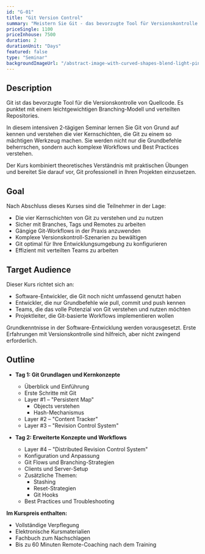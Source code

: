 ```yaml
---
id: "G-01"
title: "Git Version Control"
summary: "Meistern Sie Git - das bevorzugte Tool für Versionskontrolle von Quellcode"
priceSingle: 1100
priceInhouse: 7500
duration: 2
durationUnit: "Days"
featured: false
type: "Seminar"
backgroundImageUrl: "/abstract-image-with-curved-shapes-blend-light-pink-hues-that-create-mesmerizing-background-generative-ai.jpg"
---
```


## Description

Git ist das bevorzugte Tool für die Versionskontrolle von Quellcode. Es punktet mit einem leichtgewichtigen Branching-Modell und verteilten Repositories.

In diesem intensiven 2-tägigen Seminar lernen Sie Git von Grund auf kennen und verstehen die vier Kernschichten, die Git zu einem so mächtigen Werkzeug machen. Sie werden nicht nur die Grundbefehle beherrschen, sondern auch komplexe Workflows und Best Practices verstehen.

Der Kurs kombiniert theoretisches Verständnis mit praktischen Übungen und bereitet Sie darauf vor, Git professionell in Ihren Projekten einzusetzen.

## Goal

Nach Abschluss dieses Kurses sind die Teilnehmer in der Lage:

- Die vier Kernschichten von Git zu verstehen und zu nutzen
- Sicher mit Branches, Tags und Remotes zu arbeiten
- Gängige Git-Workflows in der Praxis anzuwenden
- Komplexe Versionskontroll-Szenarien zu bewältigen
- Git optimal für Ihre Entwicklungsumgebung zu konfigurieren
- Effizient mit verteilten Teams zu arbeiten

## Target Audience

Dieser Kurs richtet sich an:

- Software-Entwickler, die Git noch nicht umfassend genutzt haben
- Entwickler, die nur Grundbefehle wie pull, commit und push kennen
- Teams, die das volle Potenzial von Git verstehen und nutzen möchten
- Projektleiter, die Git-basierte Workflows implementieren wollen

Grundkenntnisse in der Software-Entwicklung werden vorausgesetzt. Erste Erfahrungen mit Versionskontrolle sind hilfreich, aber nicht zwingend erforderlich.

## Outline

- **Tag 1: Git Grundlagen und Kernkonzepte**
  - Überblick und Einführung
  - Erste Schritte mit Git
  - Layer #1 – "Persistent Map"
    - Objects verstehen
    - Hash-Mechanismus
  - Layer #2 – "Content Tracker"
  - Layer #3 – "Revision Control System"

- **Tag 2: Erweiterte Konzepte und Workflows**
  - Layer #4 – "Distributed Revision Control System"
  - Konfiguration und Anpassung
  - Git Flows und Branching-Strategien
  - Clients und Server-Setup
  - Zusätzliche Themen:
    - Stashing
    - Reset-Strategien
    - Git Hooks
  - Best Practices und Troubleshooting

**Im Kurspreis enthalten:**
- Vollständige Verpflegung
- Elektronische Kursmaterialien
- Fachbuch zum Nachschlagen
- Bis zu 60 Minuten Remote-Coaching nach dem Training